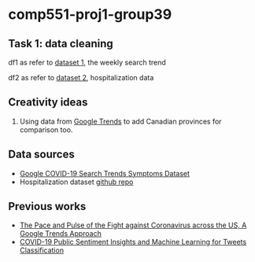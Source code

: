 # comp551-proj1-group39

## Task 1: data cleaning

df1 as refer to [dataset 1](2020_US_weekly_symptoms_dataset.csv), the weekly search trend

df2 as refer to [dataset 2](aggregated_cc_by.csv), hospitalization data

## Creativity ideas

1. Using data from [Google Trends](https://trends.google.com/trends/explore?geo=CA&q=Cough) to add Canadian provinces for comparison too.

## Data sources
- [Google COVID-19 Search Trends Symptoms Dataset](https://arxiv.org/abs/2009.01265)
- Hospitalization dataset [github repo](https://github.com/google-research/open-covid-19-data#data-sources)

## Previous works
- [The Pace and Pulse of the Fight against Coronavirus across the US, A Google Trends Approach](https://arxiv.org/abs/2005.02489)
- [COVID-19 Public Sentiment Insights and Machine Learning for Tweets Classification](https://arxiv.org/abs/2005.10898)
